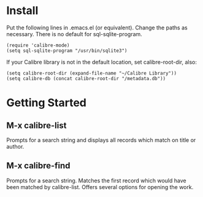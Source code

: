 # Install

Put the following lines in .emacs.el (or equivalent).  Change the paths as necessary.  There is no default for sql-sqlite-program.

    (require 'calibre-mode)
    (setq sql-sqlite-program "/usr/bin/sqlite3")
    
If your Calibre library is not in the default location, set calibre-root-dir, also:

    (setq calibre-root-dir (expand-file-name "~/Calibre Library"))
    (setq calibre-db (concat calibre-root-dir "/metadata.db"))

# Getting Started

## M-x calibre-list

Prompts for a search string and displays all records which match on title or author.

## M-x calibre-find

Prompts for a search string.  Matches the first record which would have been matched by calibre-list.  Offers several options for opening the work.
